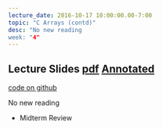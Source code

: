 ```yaml
---
lecture_date: 2016-10-17 10:00:00.00-7:00
topic: "C Arrays (contd)"
desc: "No new reading
week: "4"
---
```


## Lecture Slides [pdf](https://drive.google.com/file/d/0B__7284Jee0fWUk0ZXFxbHVJWjA/view?usp=sharing) [Annotated](https://drive.google.com/file/d/0B__7284Jee0fS040SF92ZkQtNWM/view?usp=sharing)


[code on github](https://github.com/ucsd-cse30-fall-2016/lecture-1017) 

No new reading


* Midterm Review